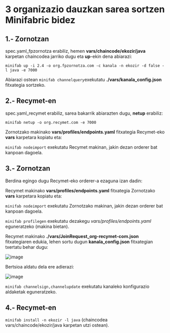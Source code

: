 # 3 organizazio dauzkan sarea sortzen Minifabric bidez

## 1.- Zornotzan

spec.yaml_fpzornotza erabiliz, hemen **vars/chaincode/ekozir/java** karpetan chaincodea jarriko dugu eta **up**-ekin dena abiarazi:

`minifab up -i 2.4 -o org.fpzornotza.com -c kanala -n ekozir -d false -l java -e 7000`

Abiarazi ostean `minifab channelquery`exekutatu **./vars/kanala_config.json** fitxategia sortzeko.

## 2.- Recymet-en

spec.yaml_recymet erabiliz, sarea bakarrik abiarazten dugu, **netup** erabiliz:

`minifab netup -o org.recymet.com -e 7000`

Zornotzako makinako **vars/profiles/endpoints.yaml** fitxategia Recymet-eko **vars** karpetara kopiatu eta:

`minifab nodeimport` exekutatu Recymet makinan, jakin dezan orderer bat kanpoan dagoela.

## 3.- Zornotzan

Berdina egingo dugu Recymet-eko orderer-a ezaguna izan dadin:

Recymet makinako **vars/profiles/endpoints.yaml** fitxategia Zornotzako **vars** karpetara kopiatu eta:

`minifab nodeimport` exekutatu Zornotzako makinan, jakin dezan orderer bat kanpoan dagoela.

`minifab profilegen` exekutatu dezakegu *vars/profiles/endpoints.yaml* eguneratzeko (makina bietan).

Recymet makinako **./vars/JoinRequest_org-recymet-com.json** fitxategiaren edukia, lehen sortu dugun **kanala_config.json** fitxategian txertatu behar dugu:

![image](https://user-images.githubusercontent.com/94653085/227046176-d69c9e17-5073-43c2-a53a-6b5cf8775f00.png)

Bertsioa aldatu dela ere adierazi:

![image](https://user-images.githubusercontent.com/94653085/227047747-e42d7f7f-9a7c-4a67-9ace-06b44a57d20f.png)

`minifab channelsign,channelupdate` exekutatu kanaleko konfigurazio aldaketak eguneratzeko.

## 4.- Recymet-en

`minifab install -n ekozir -l java` (chaincodea vars/chaincode/ekozir/java karpetan utzi ostean).


